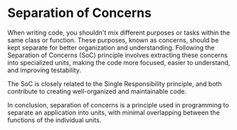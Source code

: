 # Separation of Concerns

When writing code, you shouldn't mix different purposes or tasks within the same class or function. These purposes, known as concerns, should be kept separate for better organization and understanding.
Following the Separation of Concerns (SoC) principle involves extracting these concerns into specialized units, making the code more focused, easier to understand, and improving testability.

The SoC is closely related to the Single Responsibility principle, and both contribute to creating well-organized and maintainable code.

In conclusion, separation of concerns is a principle used in programming to separate an application into units, with minimal overlapping between the functions of the individual units.

